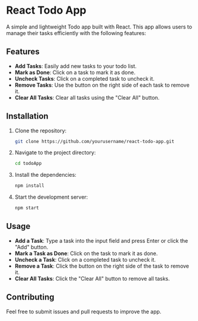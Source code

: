 # React Todo App

A simple and lightweight Todo app built with React. This app allows users to manage their tasks efficiently with the following features:

## Features

- **Add Tasks**: Easily add new tasks to your todo list.
- **Mark as Done**: Click on a task to mark it as done.
- **Uncheck Tasks**: Click on a completed task to uncheck it.
- **Remove Tasks**: Use the button on the right side of each task to remove it.
- **Clear All Tasks**: Clear all tasks using the "Clear All" button.

## Installation

1. Clone the repository:
    ```bash
    git clone https://github.com/yourusername/react-todo-app.git
    ```
2. Navigate to the project directory:
    ```bash
    cd todoApp
    ```
3. Install the dependencies:
    ```bash
    npm install
    ```
4. Start the development server:
    ```bash
    npm start
    ```

## Usage

- **Add a Task**: Type a task into the input field and press Enter or click the "Add" button.
- **Mark a Task as Done**: Click on the task to mark it as done.
- **Uncheck a Task**: Click on a completed task to uncheck it.
- **Remove a Task**: Click the button on the right side of the task to remove it.
- **Clear All Tasks**: Click the "Clear All" button to remove all tasks.

## Contributing

Feel free to submit issues and pull requests to improve the app.
